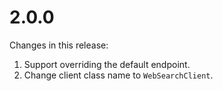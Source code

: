 # 2.0.0
Changes in this release:
1. Support overriding the default endpoint.
2. Change client class name to `WebSearchClient`.